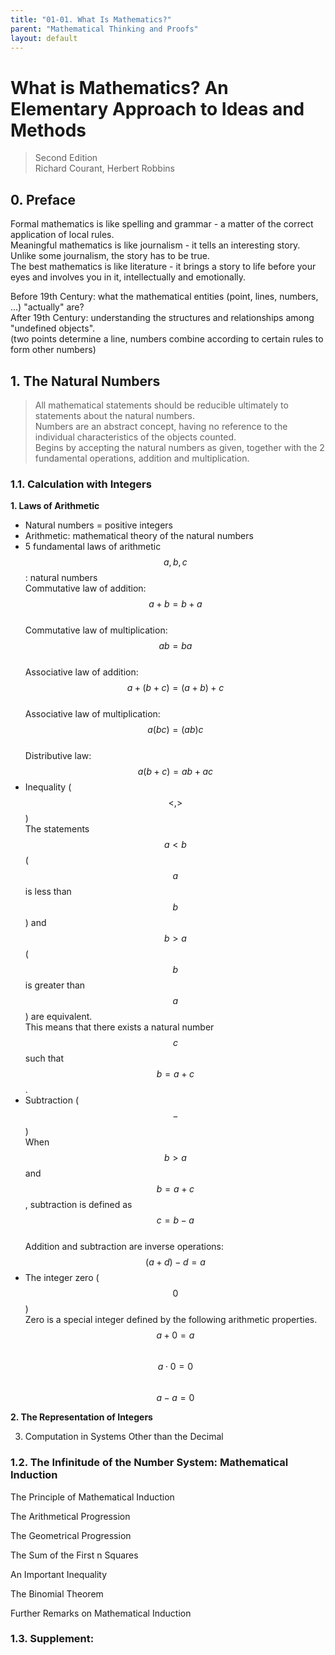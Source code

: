 ```yaml
---
title: "01-01. What Is Mathematics?"
parent: "Mathematical Thinking and Proofs"
layout: default
---
```



# What is Mathematics? An Elementary Approach to Ideas and Methods

> Second Edition  
> Richard Courant, Herbert Robbins  


## 0. Preface

Formal mathematics is like spelling and grammar - a matter of the correct application of local rules.  
Meaningful mathematics is like journalism - it tells an interesting story. Unlike some journalism, the story has to be true.  
The best mathematics is like literature - it brings a story to life before your eyes and involves you in it, intellectually and emotionally.  

Before 19th Century: what the mathematical entities (point, lines, numbers, ...) "actually" are?  
After 19th Century: understanding the structures and relationships among "undefined objects".  
(two points determine a line, numbers combine according to certain rules to form other numbers)  



## 1. The Natural Numbers

> All mathematical statements should be reducible ultimately to statements about the natural numbers.  
> Numbers are an abstract concept, having no reference to the individual characteristics of the objects counted.  
> Begins by accepting the natural numbers as given, together with the 2 fundamental operations, addition and multiplication.  


### 1.1. Calculation with Integers

**1. Laws of Arithmetic**  

- Natural numbers = positive integers  
- Arithmetic: mathematical theory of the natural numbers  
- 5 fundamental laws of arithmetic  
    $$a, b, c$$: natural numbers  
    Commutative law of addition: $$a + b = b + a$$  
    Commutative law of multiplication: $$ab = ba$$  
    Associative law of addition: $$a + (b + c) = (a + b) + c$$  
    Associative law of multiplication: $$a(bc) = (ab)c$$  
    Distributive law: $$a(b + c) = ab + ac$$  
- Inequality ($$<, >$$)  
    The statements $$a < b$$ ($$a$$ is less than $$b$$) and $$b > a$$ ($$b$$ is greater than $$a$$) are equivalent.  
    This means that there exists a natural number $$c$$ such that $$b = a + c$$.  
- Subtraction ($$-$$)  
    When $$b > a$$ and $$b = a + c$$, subtraction is defined as $$c = b - a$$  
    Addition and subtraction are inverse operations: $$(a + d) - d = a$$  
- The integer zero ($$0$$)  
    Zero is a special integer defined by the following arithmetic properties.  
    $$a + 0 = a$$  
    $$a \cdot 0 = 0$$  
    $$a - a = 0$$  


**2. The Representation of Integers**  



3. Computation in Systems Other than the Decimal



### 1.2. The Infinitude of the Number System: Mathematical Induction

The Principle of Mathematical Induction

The Arithmetical Progression

The Geometrical Progression

The Sum of the First n Squares

An Important Inequality

The Binomial Theorem

Further Remarks on Mathematical Induction


### 1.3. Supplement: 
